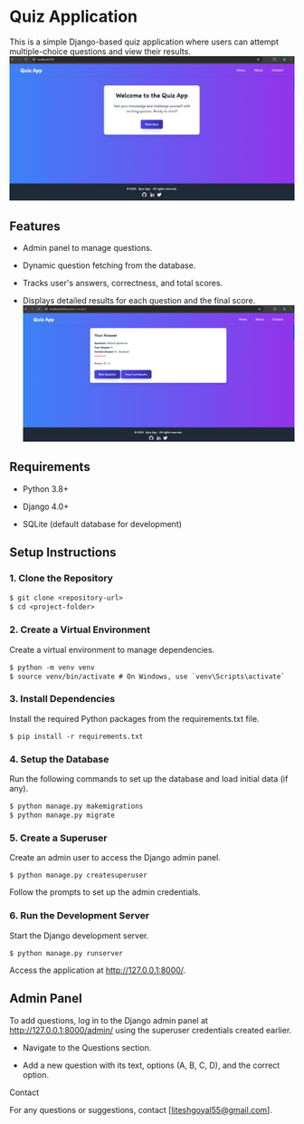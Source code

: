# Quiz Application

This is a simple Django-based quiz application where users can attempt multiple-choice questions and view their results.
![Project Logo](images/Quiz.png)

## Features

- Admin panel to manage questions.

- Dynamic question fetching from the database.

- Tracks user's answers, correctness, and total scores.

- Displays detailed results for each question and the final score.
![Project Logo](images/Question.png)
## Requirements

- Python 3.8+

- Django 4.0+

- SQLite (default database for development)

## Setup Instructions

### 1. Clone the Repository
```
$ git clone <repository-url>
$ cd <project-folder>
```
### 2. Create a Virtual Environment

Create a virtual environment to manage dependencies.
```
$ python -m venv venv
$ source venv/bin/activate # On Windows, use `venv\Scripts\activate`
```
### 3. Install Dependencies

Install the required Python packages from the requirements.txt file.
```
$ pip install -r requirements.txt
```
### 4. Setup the Database

Run the following commands to set up the database and load initial data (if any).
```
$ python manage.py makemigrations
$ python manage.py migrate
```
### 5. Create a Superuser

Create an admin user to access the Django admin panel.
```
$ python manage.py createsuperuser
```
Follow the prompts to set up the admin credentials.

### 6. Run the Development Server

Start the Django development server.
```
$ python manage.py runserver
```
Access the application at http://127.0.0.1:8000/.

## Admin Panel

To add questions, log in to the Django admin panel at http://127.0.0.1:8000/admin/ using the superuser credentials created earlier.

- Navigate to the Questions section.

- Add a new question with its text, options (A, B, C, D), and the correct option.

Contact

For any questions or suggestions, contact [liteshgoyal55@gmail.com].
